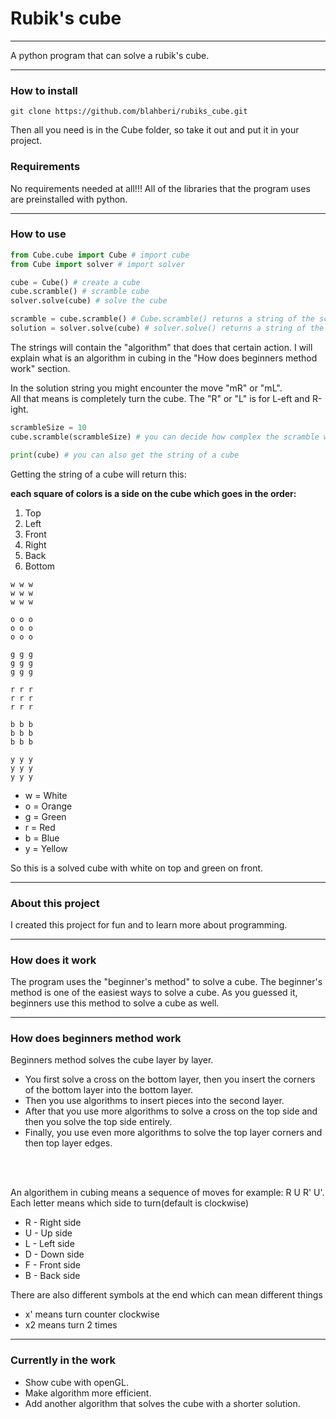 # Rubik's cube

___
A python program that can solve a rubik's cube.

___
### How to install
```
git clone https://github.com/blahberi/rubiks_cube.git
```

Then all you need is in the Cube folder,
so take it out and put it in your project.

### Requirements
No requirements needed at all!!!
All of the libraries that the program uses are preinstalled with python.

___
### How to use
```python
from Cube.cube import Cube # import cube
from Cube import solver # import solver

cube = Cube() # create a cube
cube.scramble() # scramble cube
solver.solve(cube) # solve the cube
```
```python
scramble = cube.scramble() # Cube.scramble() returns a string of the scramble
solution = solver.solve(cube) # solver.solve() returns a string of the solution
```
The strings will contain the "algorithm" that does that certain action.
I will explain what is an algorithm in cubing in the "How does beginners method work" section.

In the solution string you might encounter the move "mR" or "mL". <br />
All that means is completely turn the cube. The "R" or "L" is for L-eft and R-ight.
```python
scrambleSize = 10
cube.scramble(scrambleSize) # you can decide how complex the scramble will be. default of 20
```
```python
print(cube) # you can also get the string of a cube
```
Getting the string of a cube will return this:

**each square of colors is a side on the cube which goes in the order:**
1. Top
2. Left
3. Front
4. Right
5. Back
6. Bottom
```
w w w 
w w w 
w w w 

o o o 
o o o 
o o o 

g g g 
g g g 
g g g 

r r r 
r r r 
r r r 

b b b 
b b b 
b b b 

y y y 
y y y 
y y y 
```

- w = White
- o = Orange
- g = Green
- r = Red
- b = Blue
- y = Yellow

So this is a solved cube with white on top and green on front.

___

### About this project
I created this project for fun and to learn more about programming.

___

### How does it work
The program uses the "beginner's method" to solve a cube.
The beginner's method is one of the easiest ways to solve a cube.
As you guessed it, beginners use this method to solve a cube as well.

___

### How does beginners method work
Beginners method solves the cube layer by layer.

- You first solve a cross on the bottom layer, then you insert the corners of the bottom layer into the bottom layer.
- Then you use algorithms to insert pieces into the second layer.
- After that you use more algorithms to solve a cross on the top side and then you solve the top side entirely.
- Finally, you use even more algorithms to solve the top layer corners and then top layer edges.
<br />
<br />

An algorithem in cubing means a sequence of moves for example: R U R' U'.
<br /> Each letter means which side to turn(default is clockwise)
- R - Right side
- U - Up side
- L - Left side
- D - Down side
- F - Front side
- B - Back side

There are also different symbols at the end which can mean different things
- x' means turn counter clockwise
- x2 means turn 2 times

___
### Currently in the work
- Show cube with openGL.
- Make algorithm more efficient.
- Add another algorithm that solves the cube with a shorter solution.
